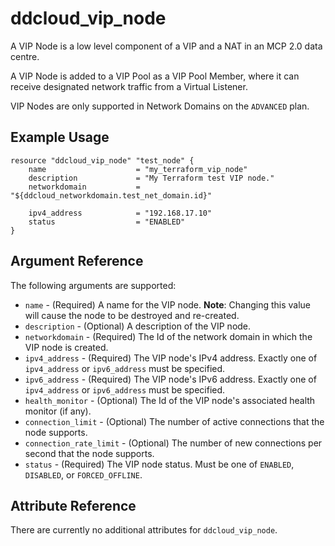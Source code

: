 # ddcloud\_vip\_node

A VIP Node is a low level component of a VIP and a NAT in an MCP 2.0 data centre.

A VIP Node is added to a VIP Pool as a VIP Pool Member, where it can receive designated network traffic from a Virtual Listener.

VIP Nodes are only supported in Network Domains on the `ADVANCED` plan.

## Example Usage

```
resource "ddcloud_vip_node" "test_node" {
	name					= "my_terraform_vip_node"
	description 			= "My Terraform test VIP node."
    networkdomain 			= "${ddcloud_networkdomain.test_net_domain.id}"

	ipv4_address			= "192.168.17.10"
	status					= "ENABLED"
}
```

## Argument Reference

The following arguments are supported:

* `name` - (Required) A name for the VIP node. **Note**: Changing this value will cause the node to be destroyed and re-created.
* `description` - (Optional) A description of the VIP node.
* `networkdomain` - (Required) The Id of the network domain in which the VIP node is created.
* `ipv4_address` - (Required) The VIP node's IPv4 address. Exactly one of `ipv4_address` or `ipv6_address` must be specified.
* `ipv6_address` - (Required) The VIP node's IPv6 address. Exactly one of `ipv4_address` or `ipv6_address` must be specified.
* `health_monitor` - (Optional) The Id of the VIP node's associated health monitor (if any).
* `connection_limit` - (Optional) The number of active connections that the node supports.
* `connection_rate_limit` - (Optional) The number of new connections per second that the node supports.
* `status` - (Required) The VIP node status. Must be one of `ENABLED`, `DISABLED`, or `FORCED_OFFLINE`.

## Attribute Reference

There are currently no additional attributes for `ddcloud_vip_node`.
